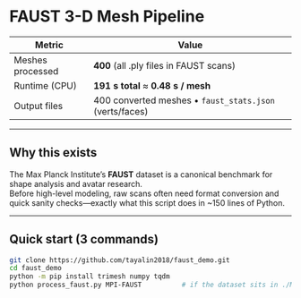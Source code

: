 # FAUST 3-D Mesh Pipeline

| Metric            | Value                                     |
|-------------------|-------------------------------------------|
| Meshes processed  | **400** (all .ply files in FAUST scans)   |
| Runtime (CPU)     | **191 s total**  ≈  **0.48 s / mesh**     |
| Output files      | 400 converted meshes • `faust_stats.json` (verts/faces) |

---

## Why this exists
The Max Planck Institute’s **FAUST** dataset is a canonical benchmark for shape analysis and avatar research.  
Before high-level modeling, raw scans often need format conversion and quick sanity checks—exactly what this script does in ~150 lines of Python.

---

## Quick start (3 commands)

```bash
git clone https://github.com/tayalin2018/faust_demo.git
cd faust_demo
python -m pip install trimesh numpy tqdm
python process_faust.py MPI-FAUST          # if the dataset sits in ./MPI-FAUST

